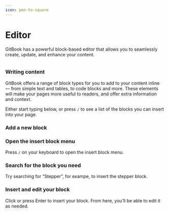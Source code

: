 ```yaml
---
icon: pen-to-square
---
```


# Editor

GitBook has a powerful block-based editor that allows you to seamlessly create, update, and enhance your content.

<figure><img src="https://gitbookio.github.io/onboarding-template-images/editor-hero.png" alt=""><figcaption></figcaption></figure>

### Writing content

GitBook offers a range of block types for you to add to your content inline — from simple text and tables, to code blocks and more. These elements will make your pages more useful to readers, and offer extra information and context.

Either start typing below, or press `/` to see a list of the blocks you can insert into your page.

### Add a new block

### Open the insert block menu

Press `/` on your keyboard to open the insert block menu.

### Search for the block you need&#x20;

Try searching for “Stepper”, for exampe, to insert the stepper block.

### Insert and edit your block

Click or press Enter to insert your block. From here, you’ll be able to edit it as needed.

